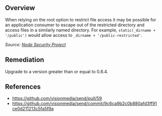 ## Overview
When relying on the root option to restrict file access it may be possible for an application consumer to escape out of the restricted directory and access files in a similarly named directory. For example, `static(_dirname + '/public')` would allow access to `_dirname + '/public-restricted'`.

_Source: [Node Security Project](https://nodesecurity.io/advisories/32)_

## Remediation
Upgrade to a version greater than or equal to 0.8.4.

## References

- https://github.com/visionmedia/send/pull/59
- https://github.com/visionmedia/send/commit/9c6ca9b2c0b880afd3ff91ce0d211213c5fa5f9a
